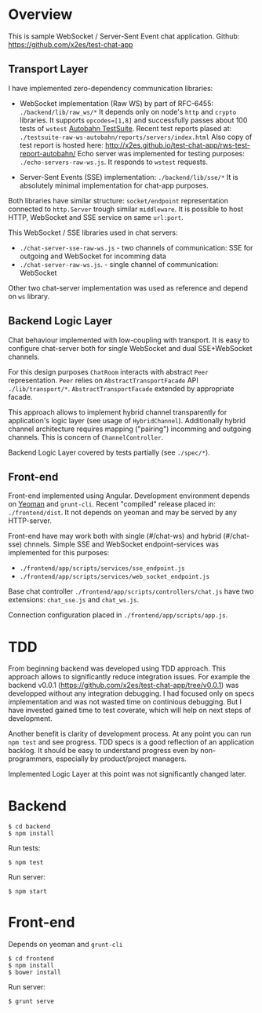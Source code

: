 
Overview
========

This is sample WebSocket / Server-Sent Event chat application. Github: https://github.com/x2es/test-chat-app 


Transport Layer
---------------

I have implemented zero-dependency communication libraries:

 * WebSocket implementation (Raw WS) by part of RFC-6455: `./backend/lib/raw_ws/*`
   It depends only on node's `http` and `crypto` libraries.
   It supports `opcodes=[1,8]` and successfully passes about 100 tests of `wstest` [Autobahn TestSuite](http://autobahn.ws/testsuite/).
   Recent test reports plased at: `./testsuite-raw-ws-autobahn/reports/servers/index.html`
   Also copy of test report is hosted here: http://x2es.github.io/test-chat-app/rws-test-report-autobahn/
   Echo server was implemented for testing purposes: `./echo-servers-raw-ws.js`. It responds to `wstest` requests.

 * Server-Sent Events (SSE) implementation: `./backend/lib/sse/*`
   It is absolutely minimal implementation for chat-app purposes.

Both libraries have similar structure: `socket/endpoint` representation connected to `http.Server` trough similar `middleware`.
It is possible to host HTTP, WebSocket and SSE service on same `url:port`.

This WebSocket / SSE libraries used in chat servers: 

 * `./chat-server-sse-raw-ws.js` - two channels of communication: SSE for outgoing and WebSocket for incomming data
 * `./chat-server-raw-ws.js`. - single channel of communication: WebSocket

Other two chat-server implementation was used as reference and depend on `ws` library.


Backend Logic Layer
-------------------

Chat behaviour implemented with low-coupling with transport. It is easy to configure chat-server both for single WebSocket and 
dual SSE+WebSocket channels.

For this design purposes `ChatRoom` interacts with abstract `Peer` representation. `Peer` relies on `AbstractTransportFacade` API
`./lib/transport/*`. `AbstractTransportFacade` extended by appropriate facade.

This approach allows to implement hybrid channel transparently for application's logic layer (see usage of `HybridChannel`).
Additionally hybrid channel architecture requires mapping ("pairing") incomming and outgoing channels. This is concern of `ChannelController`.

Backend Logic Layer covered by tests partially (see `./spec/*`).


Front-end
---------

Front-end implemented using Angular. Development environment depends on [Yeoman](http://yeoman.io/) and `grunt-cli`.
Recent "compiled" release placed in: `./frontend/dist`. It not depends on yeoman and may be served by any HTTP-server.

Front-end have may work both with single (#/chat-ws) and hybrid (#/chat-sse) chnnels.
Simple SSE and WebSocket endpoint-services was implemented for this purposes:

 * `./frontend/app/scripts/services/sse_endpoint.js`
 * `./frontend/app/scripts/services/web_socket_endpoint.js`

Base chat controller `./frontend/app/scripts/controllers/chat.js` have two extensions: `chat_sse.js` and `chat_ws.js`.

Connection configuration placed in `./frontend/app/scripts/app.js`.


TDD
===

From beginning backend was developed using TDD approach. This approach allows to significantly reduce integration issues.
For example the backend v0.0.1 (https://github.com/x2es/test-chat-app/tree/v0.0.1) was developped without any 
integration debugging. I had focused only on specs implementation and was not wasted time on continious debugging. 
But I have invested gained time to test coverate, which will help on next steps of development.

Another benefit is clarity of development process. At any point you can run `npm test` and see progress.
TDD specs is a good reflection of an application backlog. It should be easy to understand progress even by 
non-programmers, especially by product/project managers.

Implemented Logic Layer at this point was not significantly changed later.

Backend
=======

    $ cd backend
    $ npm install

Run tests:

    $ npm test

Run server:

    $ npm start


Front-end
=========

Depends on yeoman and `grunt-cli`

    $ cd frontend
    $ npm install
    $ bower install

Run server:

    $ grunt serve


